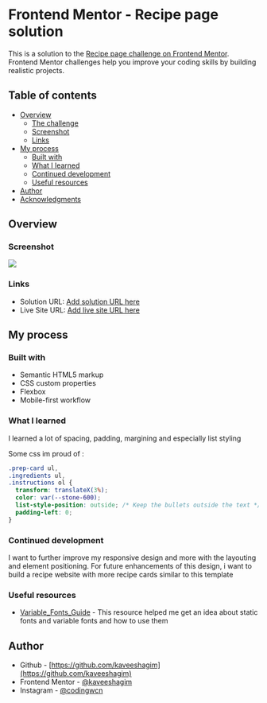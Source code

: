 # Frontend Mentor - Recipe page solution

This is a solution to the [Recipe page challenge on Frontend Mentor](https://www.frontendmentor.io/challenges/recipe-page-KiTsR8QQKm). Frontend Mentor challenges help you improve your coding skills by building realistic projects.

## Table of contents

- [Overview](#overview)
  - [The challenge](#the-challenge)
  - [Screenshot](#screenshot)
  - [Links](#links)
- [My process](#my-process)
  - [Built with](#built-with)
  - [What I learned](#what-i-learned)
  - [Continued development](#continued-development)
  - [Useful resources](#useful-resources)
- [Author](#author)
- [Acknowledgments](#acknowledgments)

## Overview

### Screenshot

![](./screenshot.jpg)

### Links

- Solution URL: [Add solution URL here](https://github.com/kaveeshagim/recipe-page.git)
- Live Site URL: [Add live site URL here](https://kaveeshagim.github.io/recipe-page/)

## My process

### Built with

- Semantic HTML5 markup
- CSS custom properties
- Flexbox
- Mobile-first workflow

### What I learned

I learned a lot of spacing, padding, margining and especially list styling

Some css im proud of :

```css
.prep-card ul,
.ingredients ul,
.instructions ol {
  transform: translateX(3%);
  color: var(--stone-600);
  list-style-position: outside; /* Keep the bullets outside the text */
  padding-left: 0;
}
```

### Continued development

I want to further improve my responsive design and more with the layouting and element positioning. For future enhancements of this design, i want to build a recipe website with more recipe cards similar to this template

### Useful resources

- [Variable_Fonts_Guide](https://developer.mozilla.org/en-US/docs/Web/CSS/CSS_Fonts/Variable_Fonts_Guide) - This resource helped me get an idea about static fonts and variable fonts and how to use them

## Author

- Github - [https://github.com/kaveeshagim](https://github.com/kaveeshagim)
- Frontend Mentor - [@kaveeshagim](https://www.frontendmentor.io/profile/kaveeshagim)
- Instagram - [@codingwcn](https://www.instagram.com/codingwcn)

